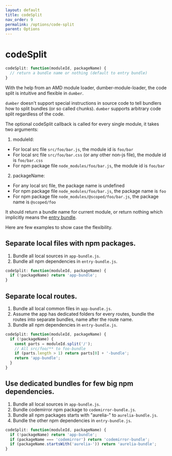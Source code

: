 ```yaml
---
layout: default
title: codeSplit
nav_order: 9
permalink: /options/code-split
parent: Options
---
```


# codeSplit

```js
codeSplit: function(moduleId, packageName) {
  // return a bundle name or nothing (default to entry bundle)
}
```

With the help from an AMD module loader, dumber-module-loader, the code split is intuitive and flexible in `dumber`.

`dumber` doesn't support special instructions in source code to tell bundlers how to split bundles (or so called chunks). `dumber` supports arbitrary code split regardless of the code.

The optional codeSplit callback is called for every single module, it takes two arguments:

1. moduleId:
  * For local src file `src/foo/bar.js`, the module id is `foo/bar`
  * For local src file `src/foo/bar.css` (or any other non-js file), the module id is `foo/bar.css`
  * For npm package file `node_modules/foo/bar.js`, the module id is `foo/bar`
2. packageName:
  * For any local src file, the package name is undefined
  * For npm package file `node_modules/foo/bar.js`, the package name is `foo`
  * For npm package file `node_modules/@scoped/foo/bar.js`, the package name is `@scoped/foo`

It should return a bundle name for current module, or return nothing which implicitly means the [entry bundle](./entry-bundle).

Here are few examples to show case the flexibility.

## Separate local files with npm packages.

1. Bundle all local sources in `app-bundle.js`.
2. Bundle all npm dependencies in `entry-bundle.js`.

```js
codeSplit: function(moduleId, packageName) {
  if (!packageName) return 'app-bundle';
}
```

## Separate local routes.

1. Bundle all local common files in `app-bundle.js`.
2. Assume the app has dedicated folders for every routes, bundle the routes into separate bundles, name after the route name.
3. Bundle all npm dependencies in `entry-bundle.js`.

```js
codeSplit: function(moduleId, packageName) {
  if (!packageName) {
    const parts = moduleId.split('/');
    // All src/foo/** to foo-bundle
    if (parts.length > 1) return parts[0] + '-bundle';
    return 'app-bundle';
  }
}
```

## Use dedicated bundles for few big npm dependencies.

1. Bundle all local sources in `app-bundle.js`.
2. Bundle codemirror npm package to `codemirror-bundle.js`.
2. Bundle all npm packages starts with "aurelia-" to `aurelia-bundle.js`.
4. Bundle the other npm dependencies in `entry-bundle.js`.

```js
codeSplit: function(moduleId, packageName) {
  if (!packageName) return 'app-bundle';
  if (packageName === 'codemirror') return 'codemirror-bundle';
  if (packageName.startsWith('aurelia-')) return 'aurelia-bundle';
}
```
